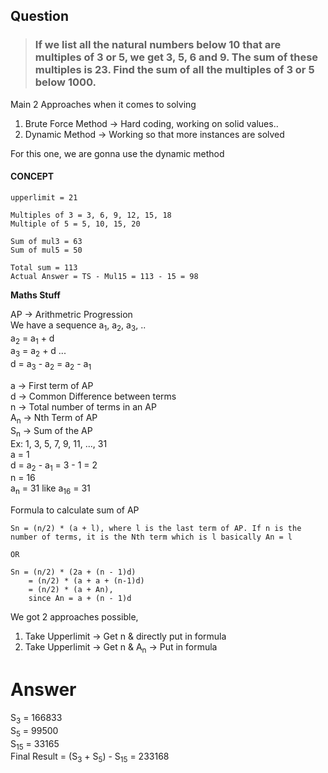 ## Question

> ### If we list all the natural numbers below 10 that are multiples of 3 or 5, we get 3, 5, 6 and 9. The sum of these multiples is 23. Find the sum of all the multiples of 3 or 5 below 1000.


Main 2 Approaches when it comes to solving  
1. Brute Force Method -> Hard coding, working on solid values..  
2. Dynamic Method -> Working so that more instances are solved  

For this one, we are gonna use the dynamic method  

#### **CONCEPT**
```
upperlimit = 21

Multiples of 3 = 3, 6, 9, 12, 15, 18
Multiple of 5 = 5, 10, 15, 20

Sum of mul3 = 63
Sum of mul5 = 50
 
Total sum = 113
Actual Answer = TS - Mul15 = 113 - 15 = 98
```

**Maths Stuff**

AP -> Arithmetric Progression  
We have a sequence a<sub>1</sub>, a<sub>2</sub>, a<sub>3</sub>, ..  
a<sub>2</sub> = a<sub>1</sub> + d  
a<sub>3</sub> = a<sub>2</sub> + d ...  
d = a<sub>3</sub> - a<sub>2</sub> = a<sub>2</sub> - a<sub>1</sub>  

a -> First term of AP  
d -> Common Difference between terms  
n -> Total number of terms in an AP  
A<sub>n</sub> -> Nth Term of AP  
S<sub>n</sub> -> Sum of the AP  
Ex: 1, 3, 5, 7, 9, 11, ..., 31  
a = 1  
d = a<sub>2</sub> - a<sub>1</sub> = 3 - 1 = 2  
n = 16  
a<sub>n</sub> = 31  like a<sub>16</sub> = 31  

Formula to calculate sum of AP

```
Sn = (n/2) * (a + l), where l is the last term of AP. If n is the number of terms, it is the Nth term which is l basically An = l

OR

Sn = (n/2) * (2a + (n - 1)d)
	= (n/2) * (a + a + (n-1)d)
	= (n/2) * (a + An),
	since An = a + (n - 1)d
```


We got 2 approaches possible,  
1. Take Upperlimit -> Get n & directly put in formula
2. Take Upperlimit -> Get n & A<sub>n</sub> -> Put in formula

# Answer
S<sub>3</sub> = 166833  
S<sub>5</sub> = 99500  
S<sub>15</sub> = 33165  
Final Result = (S<sub>3</sub> + S<sub>5</sub>) - S<sub>15</sub> = 233168  